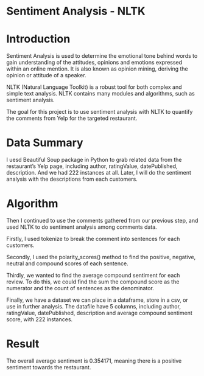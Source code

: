 # Sentiment Analysis - NLTK

# Introduction

Sentiment Analysis is used to determine the emotional tone behind words to gain understanding of the attitudes, opinions and emotions expressed within an online mention. It is also known as opinion mining, deriving the opinion or attitude of a speaker.

NLTK (Natural Language Toolkit) is a robust tool for both complex and simple text analysis. NLTK contains many modules and algorithms, such as sentiment analysis. 

The goal for this project is to use sentiment analysis with NLTK to quantify the comments from Yelp for the targeted restaurant.

# Data Summary

I uesd Beautiful Soup package in Python to grab related data from the restaurant’s Yelp page, including author, ratingValue, datePublished, description. And we had 222 instances at all. Later, I will do the sentiment analysis with the descriptions from each customers.  

# Algorithm

Then I continued to use the comments gathered from our previous step, and used NLTK to do sentiment analysis among comments data.

Firstly, I used tokenize to break the comment into sentences for each customers.

Secondly, I used the polarity_scores() method to find the positive, negative, neutral and compound scores of each sentence. 

Thirdly, we wanted to find the average compound sentiment for each review. To do this, we could find the sum the compound score as the numerator and the count of sentences as the denominator.

Finally, we have a dataset we can place in a dataframe, store in a csv, or use in further analysis. The datafile have 5 columns, including author, ratingValue, datePublished, description and average compound sentiment score, with 222 instances.

# Result

The overall average sentiment is 0.354171, meaning there is a positive sentiment towards the restaurant.

